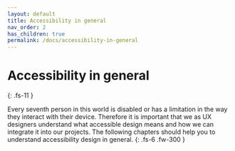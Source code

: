 ```yaml
---
layout: default
title: Accessibility in general
nav_order: 2
has_children: true
permalink: /docs/accessibility-in-general
---
```


# Accessibility in general
{: .fs-11 }

Every seventh person in this world is disabled or has a limitation in the way they interact with their device. Therefore it is important that we as UX designers understand what accessible design means and how we can integrate it into our projects. The following chapters should help you to understand accessibility design in general.
{: .fs-6 .fw-300 }